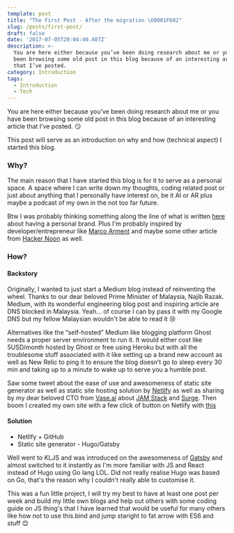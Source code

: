 ```yaml
---
template: post
title: "The First Post - After the migration \U0001F602"
slug: /posts/first-post/
draft: false
date: '2017-07-05T20:04:40.407Z'
description: >-
  You are here either because you’ve been doing research about me or you have
  been browsing some old post in this blog because of an interesting article
  that I’ve posted.
category: Introduction
tags:
  - Introduction
  - Tech
---
```


You are here either because you’ve been doing research about me or you have been browsing some old post in this blog because of an interesting article that I’ve posted. 😏 

This post will serve as an introduction on why and how (technical aspect) I started this blog. 

### Why? 
The main reason that I have started this blog is for it to serve as a personal space. A space where I can write down my thoughts, coding related post or just about anything that I personally have interest on, be it AI or AR plus maybe a podcast of my own in the not too far future. 

Btw I was probably thinking something along the line of what is written [here](https://medium.com/m/global-identity?redirectUrl=https://medium.freecodecamp.org/building-your-personal-brand-as-a-new-web-developer-f6d4150fd217) about having a personal brand. Plus I'm probably inspired by developer/entrepreneur like [Marco Arment](https://marco.org) and maybe some other article from [Hacker Noon](https://hackernoon.com) as well.

### How? 
#### Backstory
Originally, I wanted to just start a Medium blog instead of reinventing the wheel. Thanks to our dear beloved Prime Minister of Malaysia, Najib Razak. Medium, with its wonderful engineering blog post and inspiring article are DNS blocked in Malaysia. Yeah... of course I can by pass it with my Google DNS but my fellow Malaysian wouldn't be able to read it 😢

Alternatives like the “self-hosted” Medium like blogging platform Ghost needs a proper server environment to run it. It would either cost like 5USD/month hosted by Ghost or free using Heroku but with all the troublesome stuff associated with it like setting up a brand new account as well as New Relic to ping it to ensure the blog doesn’t go to sleep every 30 min and taking up to a minute to wake up to serve you a humble post.

Saw some tweet about the ease of use and awesomeness of static site generator as well as static site hosting solution by [Netlify](https://www.netlify.com) as well as sharing by my dear beloved CTO from [Vase.ai](https://vase.ai) about [JAM Stack](https://jamstack.org) and [Surge](http://surge.sh). Then boom I created my own site with a few click of button on Netlify with [this](https://www.staticgen.com) 

#### Solution
- Netlify + GitHub
- Static site generator - Hugo/Gatsby

Well went to KLJS and was introduced on the awesomeness of [Gatsby](https://github.com/gatsbyjs/gatsby) and almost switched to it instantly as I'm more familiar with JS and React instead of Hugo using Go lang LOL. Did not really realise Hugo was based on Go, that's the reason why I couldn't really able to customise it. 

This was a fun little project, I will try my best to have at least one post per week and build my little own blogs and help out others with some coding guide on JS thing's that I have learned that would be useful for many others like how not to use this.bind and jump staright to fat arrow with ES6 and stuff 😊

